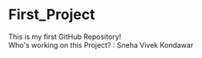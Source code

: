 # First_Project
This is my first GitHub Repository!
<br>
Who's working on this Project? : Sneha Vivek Kondawar
